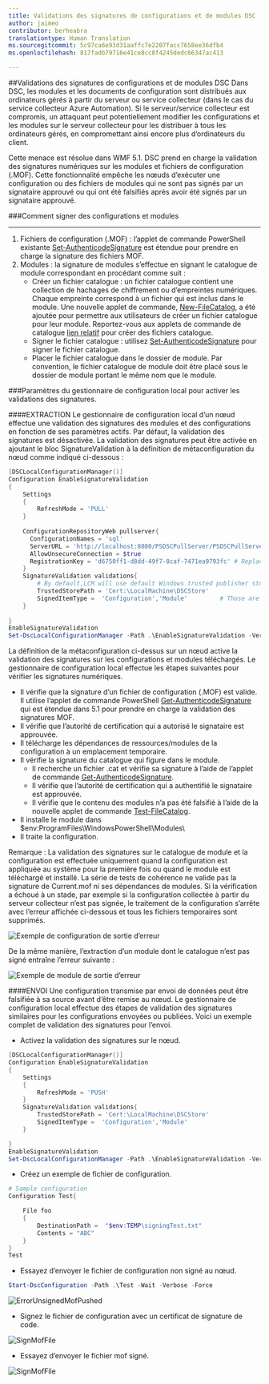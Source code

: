 ```yaml
---
title: Validations des signatures de configurations et de modules DSC
author: jaimeo
contributor: berheabra
translationtype: Human Translation
ms.sourcegitcommit: 5c97ca6e93d31aaffc7e2207facc7658ee36dfb4
ms.openlocfilehash: 817fadb79716e41ce8cc8f4245dedc66347ac413

---
```


##Validations des signatures de configurations et de modules DSC
Dans DSC, les modules et les documents de configuration sont distribués aux ordinateurs gérés à partir du serveur ou service collecteur (dans le cas du service collecteur Azure Automation). Si le serveur/service collecteur est compromis, un attaquant peut potentiellement modifier les configurations et les modules sur le serveur collecteur pour les distribuer à tous les ordinateurs gérés, en compromettant ainsi encore plus d’ordinateurs du client. 

 Cette menace est résolue dans WMF 5.1. DSC prend en charge la validation des signatures numériques sur les modules et fichiers de configuration (.MOF). Cette fonctionnalité empêche les nœuds d’exécuter une configuration ou des fichiers de modules qui ne sont pas signés par un signataire approuvé ou qui ont été falsifiés après avoir été signés par un signataire approuvé. 



###Comment signer des configurations et modules 
***
1. Fichiers de configuration (.MOF) : l’applet de commande PowerShell existante [Set-AuthenticodeSignature](https://technet.microsoft.com/library/hh849819.aspx) est étendue pour prendre en charge la signature des fichiers MOF.  
2. Modules : la signature de modules s’effectue en signant le catalogue de module correspondant en procédant comme suit : 
    * Créer un fichier catalogue : un fichier catalogue contient une collection de hachages de chiffrement ou d’empreintes numériques. Chaque empreinte correspond à un fichier qui est inclus dans le module.  Une nouvelle applet de commande, [New-FileCatalog](https://technet.microsoft.com/library/cc732148.aspx), a été ajoutée pour permettre aux utilisateurs de créer un fichier catalogue pour leur module. Reportez-vous aux applets de commande de catalogue [lien relatif](catalog-cmdlets.md) pour créer des fichiers catalogue. 
    * Signer le fichier catalogue : utilisez [Set-AuthenticodeSignature](https://technet.microsoft.com/library/hh849819.aspx) pour signer le fichier catalogue.
    * Placer le fichier catalogue dans le dossier de module.
Par convention, le fichier catalogue de module doit être placé sous le dossier de module portant le même nom que le module.

###Paramètres du gestionnaire de configuration local pour activer les validations des signatures.

####EXTRACTION
Le gestionnaire de configuration local d’un nœud effectue une validation des signatures des modules et des configurations en fonction de ses paramètres actifs. Par défaut, la validation des signatures est désactivée. La validation des signatures peut être activée en ajoutant le bloc SignatureValidation à la définition de métaconfiguration du nœud comme indiqué ci-dessous :

```PowerShell
[DSCLocalConfigurationManager()]
Configuration EnableSignatureValidation
{
    Settings
    {
        RefreshMode = 'PULL'        
    } 
    
    ConfigurationRepositoryWeb pullserver{
      ConfigurationNames = 'sql'
      ServerURL = 'http://localhost:8080/PSDSCPullServer/PSDSCPullServer.svc'
      AllowUnsecureConnection = $true
      RegistrationKey = 'd6750ff1-d8dd-49f7-8caf-7471ea9793fc' # Replace this with correct registration key.
    }
    SignatureValidation validations{
        # By default,LCM will use default Windows trusted publisher store to validate the certificate chain. If TrustedStorePath property is specified, LCM will use this custom store for retrieving the trusted publishers to validate the content.
        TrustedStorePath = 'Cert:\LocalMachine\DSCStore'            
        SignedItemType =  'Configuration','Module'         # Those are list of DSC artifacts, for which LCM need to verify their digital signature before executing them on the node.       
    }
 
}
EnableSignatureValidation
Set-DscLocalConfigurationManager -Path .\EnableSignatureValidation -Verbose 
 ```

La définition de la métaconfiguration ci-dessus sur un nœud active la validation des signatures sur les configurations et modules téléchargés. Le gestionnaire de configuration local effectue les étapes suivantes pour vérifier les signatures numériques.
* Il vérifie que la signature d’un fichier de configuration (.MOF) est valide. Il utilise l’applet de commande PowerShell [Get-AuthenticodeSignature](https://technet.microsoft.com/library/hh849805.aspx) qui est étendue dans 5.1 pour prendre en charge la validation des signatures MOF.
* Il vérifie que l’autorité de certification qui a autorisé le signataire est approuvée.
* Il télécharge les dépendances de ressources/modules de la configuration à un emplacement temporaire.
* Il vérifie la signature du catalogue qui figure dans le module.
    * Il recherche un fichier <moduleName>.cat et vérifie sa signature à l’aide de l’applet de commande [Get-AuthenticodeSignature](https://technet.microsoft.com/library/hh849805.aspx).
    * Il vérifie que l’autorité de certification qui a authentifié le signataire est approuvée.
    * Il vérifie que le contenu des modules n’a pas été falsifié à l’aide de la nouvelle applet de commande [Test-FileCatalog](https://technet.microsoft.com/library/cc732148.aspx).
* Il installe le module dans $env:ProgramFiles\WindowsPowerShell\Modules\
* Il traite la configuration.

Remarque : La validation des signatures sur le catalogue de module et la configuration est effectuée uniquement quand la configuration est appliquée au système pour la première fois ou quand le module est téléchargé et installé. La série de tests de cohérence ne valide pas la signature de Current.mof ni ses dépendances de modules.
Si la vérification a échoué à un stade, par exemple si la configuration collectée à partir du serveur collecteur n’est pas signée, le traitement de la configuration s’arrête avec l’erreur affichée ci-dessous et tous les fichiers temporaires sont supprimés.

![Exemple de configuration de sortie d’erreur](../../images/PullUnsignedConfigFail.PNG)

De la même manière, l’extraction d’un module dont le catalogue n’est pas signé entraîne l’erreur suivante :

![Exemple de module de sortie d’erreur](../../images/PullUnisgnedCatalog.PNG)

####ENVOI
Une configuration transmise par envoi de données peut être falsifiée à sa source avant d’être remise au nœud. Le gestionnaire de configuration local effectue des étapes de validation des signatures similaires pour les configurations envoyées ou publiées.
Voici un exemple complet de validation des signatures pour l’envoi.

* Activez la validation des signatures sur le nœud.

```Powershell
[DSCLocalConfigurationManager()]
Configuration EnableSignatureValidation
{
    Settings
    {
        RefreshMode = 'PUSH'        
    } 
    SignatureValidation validations{
        TrustedStorePath = 'Cert:\LocalMachine\DSCStore'   
        SignedItemType =  'Configuration','Module'             
    }

}
EnableSignatureValidation
Set-DscLocalConfigurationManager -Path .\EnableSignatureValidation -Verbose
``` 
* Créez un exemple de fichier de configuration.

```Powershell
# Sample configuration
Configuration Test{

    File foo
    {
        DestinationPath =  "$env:TEMP\signingTest.txt"
        Contents = "ABC"
    }
}
Test
```

* Essayez d’envoyer le fichier de configuration non signé au nœud. 

```Powershell
Start-DscConfiguration -Path .\Test -Wait -Verbose -Force
``` 
![ErrorUnsignedMofPushed](../../images/PushUnsignedMof.PNG)

* Signez le fichier de configuration avec un certificat de signature de code.

![SignMofFile](../../images/SignMofFile.PNG)

* Essayez d’envoyer le fichier mof signé.

![SignMofFile](../../images/PushSignedMof.PNG)




<!--HONumber=Aug16_HO3-->


